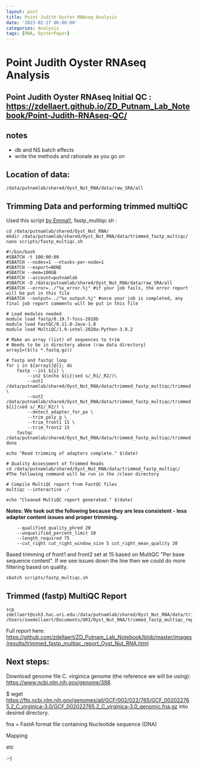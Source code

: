 ```yaml
---
layout: post
title: Point Judith Oyster RNAseq Analysis
date: '2023-02-27 06:00:00'
categories: Analysis
tags: [RNA, OysterPaper]
---
```


# Point Judith Oyster RNAseq Analysis
## Point Judith Oyster RNAseq Initial QC : https://zdellaert.github.io/ZD_Putnam_Lab_Notebook/Point-Judith-RNAseq-QC/

## notes

- db and NS batch effects
- write the methods and rationale as you go on


## Location of data:
```
/data/putnamlab/shared/Oyst_Nut_RNA/data/raw_SRA/all
```

## Trimming Data and performing trimmed multiQC

Used this script [by Emma!!](https://github.com/emmastrand/EmmaStrand_Notebook/blob/master/_posts/2022-02-03-KBay-Bleaching-Pairs-RNASeq-Pipeline-Analysis.md), fastp_multiqc.sh :

```
cd /data/putnamlab/shared/Oyst_Nut_RNA/
mkdir /data/putnamlab/shared/Oyst_Nut_RNA/data/trimmed_fastp_multiqc/
nano scripts/fastp_multiqc.sh
```

```
#!/bin/bash
#SBATCH -t 100:00:00
#SBATCH --nodes=1 --ntasks-per-node=1
#SBATCH --export=NONE
#SBATCH --mem=100GB
#SBATCH --account=putnamlab
#SBATCH -D /data/putnamlab/shared/Oyst_Nut_RNA/data/raw_SRA/all               
#SBATCH --error=../"%x_error.%j" #if your job fails, the error report will be put in this file
#SBATCH --output=../"%x_output.%j" #once your job is completed, any final job report comments will be put in this file

# Load modules needed 
module load fastp/0.19.7-foss-2018b
module load FastQC/0.11.8-Java-1.8
module load MultiQC/1.9-intel-2020a-Python-3.8.2

# Make an array (list) of sequences to trim
# Needs to be in directory above (raw data directory)
array1=($(ls *.fastq.gz))

# fastp and fastqc loop 
for i in ${array1[@]}; do
    fastp --in1 ${i} \
        --in2 $(echo ${i}|sed s/_R1/_R2/)\
        --out1 /data/putnamlab/shared/Oyst_Nut_RNA/data/trimmed_fastp_multiqc/trimmed.${i} \
        --out2 /data/putnamlab/shared/Oyst_Nut_RNA/data/trimmed_fastp_multiqc/trimmed.$(echo ${i}|sed s/_R1/_R2/) \
        --detect_adapter_for_pe \
        --trim_poly_g \
        --trim_front1 15 \
        --trim_front2 15
    fastqc /data/putnamlab/shared/Oyst_Nut_RNA/data/trimmed_fastp_multiqc/trimmed.${i}
done

echo "Read trimming of adapters complete." $(date)

# Quality Assessment of Trimmed Reads
cd /data/putnamlab/shared/Oyst_Nut_RNA/data/trimmed_fastp_multiqc/ #The following command will be run in the /clean directory

# Compile MultiQC report from FastQC files 
multiqc --interactive ./  

echo "Cleaned MultiQC report generated." $(date)
```

**Notes: We took out the following because they are less consistent - less adapter content issues and proper trimming.**

```
    --qualified_quality_phred 20 
    --unqualified_percent_limit 10 
    --length_required 75 
    --cut_right cut_right_window_size 5 cut_right_mean_quality 20
```

Based trimming of front1 and front2 set at 15 based on MulitQC "Per base sequence content". If we see issues down the line then we could do more filtering based on quality.

```
sbatch scripts/fastp_multiqc.sh
```

## Trimmed (fastp) MultiQC Report

```
scp  zdellaert@ssh3.hac.uri.edu:/data/putnamlab/shared/Oyst_Nut_RNA/data/trimmed_fastp_multiqc/multiqc_report.html /Users/zoedellaert/Documents/URI/Oyst_Nut_RNA/trimmed_fastp_multiqc_report_Oyst_Nut_RNA.html
```

Full report here: https://github.com/zdellaert/ZD_Putnam_Lab_Notebook/blob/master/images/results/trimmed_fastp_multiqc_report_Oyst_Nut_RNA.html


## Next steps:


Download genome file
C. virginica genome (the reference we will be using): https://www.ncbi.nlm.nih.gov/genome/398.

$ wget https://ftp.ncbi.nlm.nih.gov/genomes/all/GCF/002/022/765/GCF_002022765.2_C_virginica-3.0/GCF_002022765.2_C_virginica-3.0_genomic.fna.gz into desired directory.

fna = FastA format file containing Nucleotide sequence (DNA)


Mapping

etc

:-)